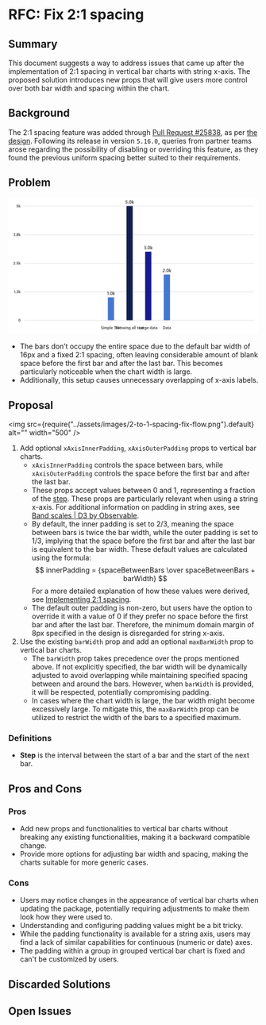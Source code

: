 # RFC: Fix 2:1 spacing

## Summary

This document suggests a way to address issues that came up after the implementation of 2:1 spacing in vertical bar charts with string x-axis. The proposed solution introduces new props that will give users more control over both bar width and spacing within the chart.

## Background

The 2:1 spacing feature was added through [Pull Request #25838](https://github.com/microsoft/fluentui/pull/25838), as per [the design](<https://www.figma.com/file/WOoCs0CmNYZhYl9xXeCGpi/Data-viz-(Archive)?type=design&node-id=21153-80245&mode=design&t=yuXjQl2xGWzQrsK8-4>). Following its release in version `5.16.0`, queries from partner teams arose regarding the possibility of disabling or overriding this feature, as they found the previous uniform spacing better suited to their requirements.

## Problem

![](../assets/images/2-to-1-spacing-problem.png)

- The bars don’t occupy the entire space due to the default bar width of 16px and a fixed 2:1 spacing, often leaving considerable amount of blank space before the first bar and after the last bar. This becomes particularly noticeable when the chart width is large.
- Additionally, this setup causes unnecessary overlapping of x-axis labels.

## Proposal

<img src={require("../assets/images/2-to-1-spacing-fix-flow.png").default} alt="" width="500" />

1. Add optional `xAxisInnerPadding`, `xAxisOuterPadding` props to vertical bar charts.
   - `xAxisInnerPadding` controls the space between bars, while `xAxisOuterPadding` controls the space before the first bar and after the last bar.
   - These props accept values between 0 and 1, representing a fraction of the [step](https://d3js.org/d3-scale/band#band_step). These props are particularly relevant when using a string x-axis. For additional information on padding in string axes, see [Band scales | D3 by Observable](https://d3js.org/d3-scale/band#band_paddingInner).
   - By default, the inner padding is set to 2/3, meaning the space between bars is twice the bar width, while the outer padding is set to 1/3, implying that the space before the first bar and after the last bar is equivalent to the bar width. These default values are calculated using the formula:
     $$
     innerPadding = {spaceBetweenBars \over spaceBetweenBars + barWidth}
     $$
     For a more detailed explanation of how these values were derived, see [Implementing 2:1 spacing](../implementing-2-to-1-spacing.md).
   - The default outer padding is non-zero, but users have the option to override it with a value of 0 if they prefer no space before the first bar and after the last bar. Therefore, the minimum domain margin of 8px specified in the design is disregarded for string x-axis.
2. Use the existing `barWidth` prop and add an optional `maxBarWidth` prop to vertical bar charts.
   - The `barWidth` prop takes precedence over the props mentioned above. If not explicitly specified, the bar width will be dynamically adjusted to avoid overlapping while maintaining specified spacing between and around the bars. However, when `barWidth` is provided, it will be respected, potentially compromising padding.
   - In cases where the chart width is large, the bar width might become excessively large. To mitigate this, the `maxBarWidth` prop can be utilized to restrict the width of the bars to a specified maximum.

### Definitions

- **Step** is the interval between the start of a bar and the start of the next bar.

## Pros and Cons

### Pros

- Add new props and functionalities to vertical bar charts without breaking any existing functionalities, making it a backward compatible change.
- Provide more options for adjusting bar width and spacing, making the charts suitable for more generic cases.

### Cons

- Users may notice changes in the appearance of vertical bar charts when updating the package, potentially requiring adjustments to make them look how they were used to.
- Understanding and configuring padding values might be a bit tricky.
- While the padding functionality is available for a string axis, users may find a lack of similar capabilities for continuous (numeric or date) axes.
- The padding within a group in grouped vertical bar chart is fixed and can't be customized by users.

## Discarded Solutions

## Open Issues
